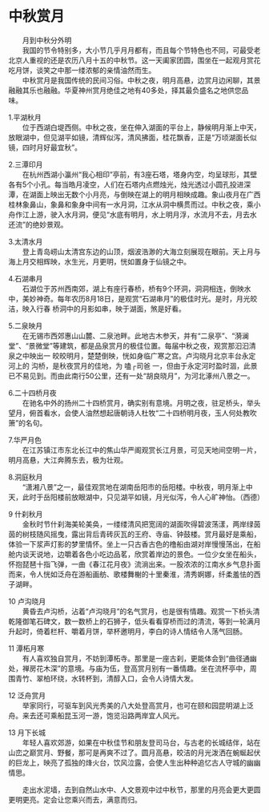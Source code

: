 # 中秋赏月  
  
&emsp;&emsp;月到中秋分外明  
&emsp;&emsp;我国的节令特别多，大小节几乎月月都有，而且每个节特色也不同，可最受老北京人重视的还是农历八月十五的中秋节。这一天阖家团圆，围坐在一起观月赏花吃月饼，谈笑之中那一缕浓郁的亲情油然而生。  
&emsp;&emsp;中秋赏月是我国传统的民间习俗。中秋之夜，明月高悬，边赏月边闲聊，其景融融其乐也融融。华夏神州赏月绝佳之地有40多处，择其最负盛名之地供您品味。  

1.平湖秋月  
&emsp;&emsp;位于西湖白堤西侧。中秋之夜，坐在伸入湖面的平台上，静候明月渐上中天，放眼湖中，但见湖平如镜，清辉似泻，清风拂面，桂花飘香，正是“万顷湖面长似镜，四时月好最宜秋”。  

2.三潭印月  
&emsp;&emsp;在杭州西湖小瀛州“我心相印”亭前，有3座石塔，塔身内空，均呈球形，其壁各有5个小孔。每当皓月凌空，人们在石塔内点燃烛光，烛光透过小圆孔投进深潭，在湖面上映出无数个小月亮，与倒映在湖上的明月相映成趣。象山夜月在广西桂林象鼻山，象鼻和象身中间有一水月洞，江水从洞中横贯而过。中秋之夜，乘小舟作江上游，驶入水月洞，便见“水底有明月，水上明月浮，水流月不去，月去水还流”的绝妙景观。  

3.太清水月  
&emsp;&emsp;登上青岛崂山太清宫东边的山顶，烟波浩渺的大海立刻展现在眼前。天上月与海上月交相辉映，水生光，月更明，恍如置身于仙镜之中。  

4.石湖串月  
&emsp;&emsp;石湖位于苏州西南郊，湖上有座行春桥，桥有9个环洞，洞洞相连，倒映水中，美妙神奇。每年农历8月18日，是观赏“石湖串月”的极佳时光。是时，月光皎洁，映入行春 桥洞中的月影如串，映于湖面，煞是好看。  

5.二泉映月  
&emsp;&emsp;在无锡市西郊惠山山麓、二泉池畔。此地古木参天，并有“二泉亭”、“漪澜堂”、“景微堂”等建筑，都是品泉赏月的极佳位置。每届中秋之夜，观赏那汩汩清泉之中映出一 皎皎明月，楚楚倒映，恍如身临广寒之宫。卢沟晓月北京丰台永定河上的 沟桥，是秋夜赏月的佳地，为 嗑┌司爸 一，但由于永定河时盈时涸，此景已不易见到。而由此南行50公里，还有一处“胡良晓月”，为河北涿州八景之一。  

6.二十四桥月夜  
&emsp;&emsp;在驰名中外的扬州二十四桥赏月，确实别有意境。月明之夜，驻足桥头，举头望月，俯首看水，会使人油然想起唐朝诗人杜牧“二十四桥明月夜，玉人何处教吹箫”的名句。  

7.华严月色  
&emsp;&emsp;在江苏镇江市东北长江中的焦山华严阁观赏长江月景，可见天地间空明一片，明月高悬，大江奔腾东去，极为壮观。  

8.洞庭秋月  
&emsp;&emsp;“潇湘八景”之一，最佳观赏地在湖南岳阳市的岳阳楼。中秋夜，明月渐上中天，此时于岳阳楼前放眼湖中，只见湖平如镜，月光似泻，令人心旷神怡。（西德）  

9 什刹秋月  
&emsp;&emsp;金秋时节什刹海美轮美奂，一缕缕清风把宽阔的湖面吹得碧波荡漾，两岸绿茵茵的树枝随风摇曳，露出背后青砖灰瓦的王府、寺庙、钟鼓楼。赏月最好是乘船，体验一下浆声灯影的梦里情怀。坐上一只古香古色的橹船由湖对岸慢慢荡出，在船舱内谈天说地，边嚼着各色小吃边品茗，欣赏着岸边的景色。一位少女坐在船头，怀抱琵琶十指飞弹，一曲《春江花月夜》流淌出来。一股浓浓的江南水乡气息扑面而来，令人恍如泛舟在游船画舫、歌楼舞榭的十里秦淮，清秀婀娜，纤柔羞怯的西子湖畔。  

10 卢沟晓月  
&emsp;&emsp;黄昏去卢沟桥，沾着“卢沟晓月”的名气赏月，也是很有情趣。观赏一下桥头清乾隆御笔石碑文，数一数桥上的石狮子，低头看看穿桥而过的清流，等到一轮满月升起时，倚着栏杆、嚼着月饼，举杯邀明月，李白的诗人情结令人荡气回肠。  

11 潭柘月寒  
&emsp;&emsp;有人喜欢独自赏月，不妨到潭柘寺。那里是一座古刹，更能体会到“曲径通幽处，禅房花木深”的意境。与庙为伍，登高赏月别有一番情趣。坐在流杯亭中，周围青竹、翠柏环绕，水转杯到，清醇入口，会令人诗情大发。  

12 泛舟赏月  
&emsp;&emsp;举家同行，可驱车到风光秀美的八大处登高赏月，也可在颐和园昆明湖上泛舟。来去还可乘船昆玉河一游，饱览沿路两岸宜人风光。  

13 月下长城  
&emsp;&emsp;年轻人喜欢郊游，如果在中秋佳节和朋友登司马台，与古老的长城结伴，站在山峦之巅赏月、野餐，那可是再爽不过了。圆月高悬，皎洁的月光泼洒在蜿蜒起伏的巨龙上，映亮了孤独的烽火台，饮风泣露，会使人生出种种追忆古人守城的幽幽情思。  

&emsp;&emsp;走出水泥墙，去到自然山水中、人文景观中过中秋节，那里的月亮会更大更圆更明更亮。定会让您乘兴而去，满意而归。